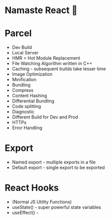# Namaste React 📝

# Parcel
- Dev Build
- Local Server
- HMR = Hot Module Replacement
- File Watching Algorithm written in C++
- Caching - subsequent builds take lesser time
- Image Optimization
- Minification
- Bundling
- Compress
- Content Hashing
- Differential Bundling
- Code splitting
- Diagnostic
- Different Build for Dev and Prod
- HTTPs
- Error Handling

# Export
- Named export -  multiple exports in a file
- Default export -  single export to be exported
 
 # React Hooks
 - (Normal JS Utility Functions)
 - useState() - super powerful state variables
 - useEffect() - 